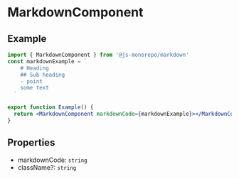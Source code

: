 # MarkdownComponent

## Example

```jsx
import { MarkdownComponent } from '@js-monorepo/markdown'
const markdownExample = `
    # Heading
    ## Sub heading
    - point
    some text
  `

export function Example() {
  return <MarkdownComponent markdownCode={markdownExample}></MarkdownComponent>
}
```

## Properties

- markdownCode: `string`
- className?: `string`
